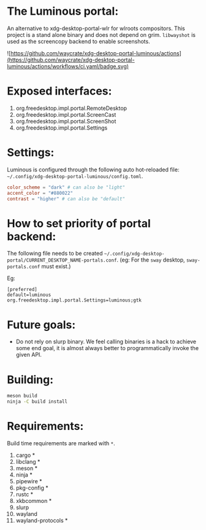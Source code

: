 # The Luminous portal:

An alternative to xdg-desktop-portal-wlr for wlroots compositors. This project is a stand alone binary and does not depend on grim.
`libwayshot` is used as the screencopy backend to enable screenshots.

![https://github.com/waycrate/xdg-desktop-portal-luminous/actions](https://github.com/waycrate/xdg-desktop-portal-luminous/actions/workflows/ci.yaml/badge.svg)

# Exposed interfaces:

1. org.freedesktop.impl.portal.RemoteDesktop
1. org.freedesktop.impl.portal.ScreenCast
1. org.freedesktop.impl.portal.ScreenShot
1. org.freedesktop.impl.portal.Settings

# Settings:

Luminous is configured through the following auto hot-reloaded file: `~/.config/xdg-desktop-portal-luminous/config.toml`.

```toml
color_scheme = "dark" # can also be "light"
accent_color = "#880022"
contrast = "higher" # can also be "default"
```

# How to set priority of portal backend:

The following file needs to be created `~/.config/xdg-desktop-portal/CURRENT_DESKTOP_NAME-portals.conf`.
(eg: For the `sway` desktop, `sway-portals.conf` must exist.)

Eg:
```
[preferred]
default=luminous
org.freedesktop.impl.portal.Settings=luminous;gtk
```

# Future goals:

* Do not rely on slurp binary. We feel calling binaries is a hack to achieve some end goal, it is almost always better to programmatically invoke the given API.

# Building:

```sh
meson build
ninja -C build install
```

# Requirements:

Build time requirements are marked with `*`.

1. cargo *
1. libclang *
1. meson *
1. ninja *
1. pipewire *
1. pkg-config *
1. rustc *
1. xkbcommon *
1. slurp
1. wayland
1. wayland-protocols *
